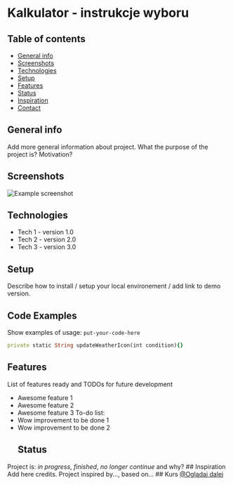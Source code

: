 # Kalkulator - instrukcje wyboru
## Table of contents
* [General info](#general-info)
* [Screenshots](#screenshots)
* [Technologies](#technologies)
* [Setup](#setup)
* [Features](#features)
* [Status](#status)
* [Inspiration](#inspiration)
* [Contact](#contact)
## General info
Add more general information about project. What the purpose of the project is? Motivation?
## Screenshots
![Example screenshot](./img/screenshot.png)
## Technologies
* Tech 1 - version 1.0
* Tech 2 - version 2.0
* Tech 3 - version 3.0
## Setup
Describe how to install / setup your local environement / add link to demo version.
## Code Examples
Show examples of usage:
`put-your-code-here`

```ruby  
private static String updateWeatherIcon(int condition){}
```
## Features
List of features ready and TODOs for future development
* Awesome feature 1
* Awesome feature 2
* Awesome feature 3
	To-do list:
* Wow improvement to be done 1
* Wow improvement to be done 2
	## Status
Project is: _in progress_, _finished_, _no longer continue_ and why?
	## Inspiration
Add here credits. Project inspired by..., based on...
	## Kurs
[@Oglądaj dalej](https://youtu.be/daIjsicyZBk)
